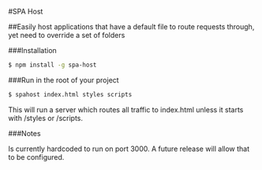 #SPA Host

##Easily host applications that have a default file to route requests through, yet need to override a set of folders

###Installation
```bash
$ npm install -g spa-host
```

###Run in the root of your project
```bash
$ spahost index.html styles scripts
```

This will run a server which routes all traffic to index.html unless it starts with /styles or /scripts.

###Notes

Is currently hardcoded to run on port 3000.  A future release will allow that to be configured.
